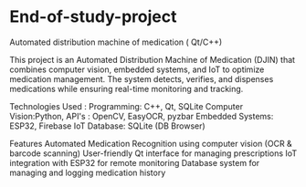 # End-of-study-project
Automated distribution machine of medication ( Qt/C++) 

This project is an Automated Distribution Machine of Medication (DJIN) that combines computer vision, embedded systems, and IoT to optimize medication management. The system detects, verifies, and dispenses medications while ensuring real-time monitoring and tracking.

Technologies Used : 
Programming: C++, Qt, SQLite
Computer Vision:Python, API's :  OpenCV, EasyOCR, pyzbar
Embedded Systems: ESP32, Firebase IoT
Database: SQLite (DB Browser)

Features
   Automated Medication Recognition using computer vision (OCR & barcode scanning)
   User-friendly Qt interface for managing prescriptions
   IoT integration with ESP32 for remote monitoring
   Database system for managing and logging medication history
